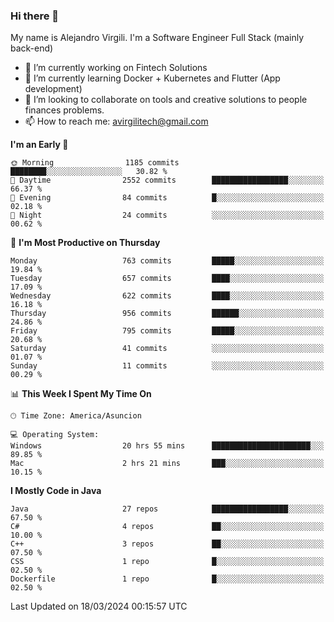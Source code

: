 ### Hi there 👋

My name is Alejandro Virgili. I'm a Software Engineer Full Stack (mainly back-end)


- 🔭 I’m currently working on Fintech Solutions
- 🌱 I’m currently learning Docker + Kubernetes and Flutter (App development)
- 👯 I’m looking to collaborate on tools and creative solutions to people finances problems.
- 📫 How to reach me: avirgilitech@gmail.com
  
<!--START_SECTION:waka-->
**I'm an Early 🐤** 

```text
🌞 Morning                1185 commits        ████████░░░░░░░░░░░░░░░░░   30.82 % 
🌆 Daytime                2552 commits        █████████████████░░░░░░░░   66.37 % 
🌃 Evening                84 commits          █░░░░░░░░░░░░░░░░░░░░░░░░   02.18 % 
🌙 Night                  24 commits          ░░░░░░░░░░░░░░░░░░░░░░░░░   00.62 % 
```
📅 **I'm Most Productive on Thursday** 

```text
Monday                   763 commits         █████░░░░░░░░░░░░░░░░░░░░   19.84 % 
Tuesday                  657 commits         ████░░░░░░░░░░░░░░░░░░░░░   17.09 % 
Wednesday                622 commits         ████░░░░░░░░░░░░░░░░░░░░░   16.18 % 
Thursday                 956 commits         ██████░░░░░░░░░░░░░░░░░░░   24.86 % 
Friday                   795 commits         █████░░░░░░░░░░░░░░░░░░░░   20.68 % 
Saturday                 41 commits          ░░░░░░░░░░░░░░░░░░░░░░░░░   01.07 % 
Sunday                   11 commits          ░░░░░░░░░░░░░░░░░░░░░░░░░   00.29 % 
```


📊 **This Week I Spent My Time On** 

```text
🕑︎ Time Zone: America/Asuncion

💻 Operating System: 
Windows                  20 hrs 55 mins      ██████████████████████░░░   89.85 % 
Mac                      2 hrs 21 mins       ███░░░░░░░░░░░░░░░░░░░░░░   10.15 % 
```

**I Mostly Code in Java** 

```text
Java                     27 repos            █████████████████░░░░░░░░   67.50 % 
C#                       4 repos             ██░░░░░░░░░░░░░░░░░░░░░░░   10.00 % 
C++                      3 repos             ██░░░░░░░░░░░░░░░░░░░░░░░   07.50 % 
CSS                      1 repo              █░░░░░░░░░░░░░░░░░░░░░░░░   02.50 % 
Dockerfile               1 repo              █░░░░░░░░░░░░░░░░░░░░░░░░   02.50 % 
```




 Last Updated on 18/03/2024 00:15:57 UTC
<!--END_SECTION:waka-->

